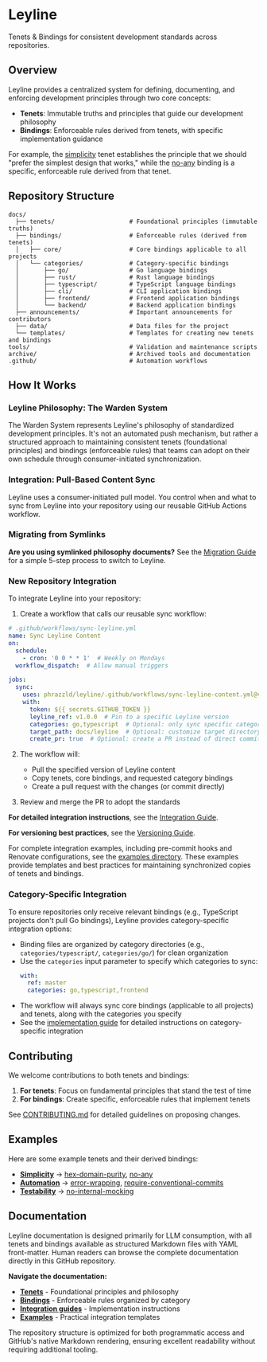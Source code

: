 # Leyline

Tenets & Bindings for consistent development standards across repositories.

## Overview

Leyline provides a centralized system for defining, documenting, and enforcing
development principles through two core concepts:

- **Tenets**: Immutable truths and principles that guide our development philosophy
- **Bindings**: Enforceable rules derived from tenets, with specific implementation
  guidance

For example, the [simplicity](./docs/tenets/simplicity.md) tenet establishes the
principle that we should "prefer the simplest design that works," while the
[no-any](./docs/bindings/categories/typescript/no-any.md) binding is a specific, enforceable rule
derived from that tenet.

## Repository Structure

```
docs/
  ├── tenets/                     # Foundational principles (immutable truths)
  ├── bindings/                   # Enforceable rules (derived from tenets)
  │   ├── core/                   # Core bindings applicable to all projects
  │   └── categories/             # Category-specific bindings
  │       ├── go/                 # Go language bindings
  │       ├── rust/               # Rust language bindings
  │       ├── typescript/         # TypeScript language bindings
  │       ├── cli/                # CLI application bindings
  │       ├── frontend/           # Frontend application bindings
  │       └── backend/            # Backend application bindings
  ├── announcements/              # Important announcements for contributors
  ├── data/                       # Data files for the project
  └── templates/                  # Templates for creating new tenets and bindings
tools/                            # Validation and maintenance scripts
archive/                          # Archived tools and documentation
.github/                          # Automation workflows
```

## How It Works

### Leyline Philosophy: The Warden System

The Warden System represents Leyline's philosophy of standardized development principles.
It's not an automated push mechanism, but rather a structured approach to maintaining
consistent tenets (foundational principles) and bindings (enforceable rules) that teams
can adopt on their own schedule through consumer-initiated synchronization.

### Integration: Pull-Based Content Sync

Leyline uses a consumer-initiated pull model. You control when and what to sync from Leyline
into your repository using our reusable GitHub Actions workflow.

### Migrating from Symlinks

**Are you using symlinked philosophy documents?** See the
[Migration Guide](./docs/migration-guide.md) for a simple 5-step process to switch to
Leyline.

### New Repository Integration

To integrate Leyline into your repository:

1. Create a workflow that calls our reusable sync workflow:

```yaml
# .github/workflows/sync-leyline.yml
name: Sync Leyline Content
on:
  schedule:
    - cron: '0 0 * * 1'  # Weekly on Mondays
  workflow_dispatch:  # Allow manual triggers

jobs:
  sync:
    uses: phrazzld/leyline/.github/workflows/sync-leyline-content.yml@v1
    with:
      token: ${{ secrets.GITHUB_TOKEN }}
      leyline_ref: v1.0.0  # Pin to a specific Leyline version
      categories: go,typescript  # Optional: only sync specific categories
      target_path: docs/leyline  # Optional: customize target directory
      create_pr: true  # Optional: create a PR instead of direct commit
```

2. The workflow will:
   - Pull the specified version of Leyline content
   - Copy tenets, core bindings, and requested category bindings
   - Create a pull request with the changes (or commit directly)

3. Review and merge the PR to adopt the standards

**For detailed integration instructions**, see the [Integration Guide](./docs/integration/pull-model-guide.md).

**For versioning best practices**, see the [Versioning Guide](./docs/integration/versioning-guide.md).

For complete integration examples, including pre-commit hooks and Renovate
configurations, see the [examples directory](./examples/). These examples provide
templates and best practices for maintaining synchronized copies of tenets and bindings.

### Category-Specific Integration

To ensure repositories only receive relevant bindings (e.g., TypeScript projects don't
pull Go bindings), Leyline provides category-specific integration options:

- Binding files are organized by category directories (e.g., `categories/typescript/`, `categories/go/`) for clean organization
- Use the `categories` input parameter to specify which categories to sync:
  ```yaml
  with:
    ref: master
    categories: go,typescript,frontend
  ```
- The workflow will always sync core bindings (applicable to all projects) and tenets, along with the categories you specify
- See the [implementation guide](./docs/implementation-guide.md) for detailed
  instructions on category-specific integration

## Contributing

We welcome contributions to both tenets and bindings:

1. **For tenets**: Focus on fundamental principles that stand the test of time
1. **For bindings**: Create specific, enforceable rules that implement tenets

See [CONTRIBUTING.md](./docs/CONTRIBUTING.md) for detailed guidelines on proposing
changes.

## Examples

Here are some example tenets and their derived bindings:

- **[Simplicity](./docs/tenets/simplicity.md)** →
  [hex-domain-purity](./docs/bindings/core/hex-domain-purity.md),
  [no-any](./docs/bindings/categories/typescript/no-any.md)
- **[Automation](./docs/tenets/automation.md)** →
  [error-wrapping](./docs/bindings/categories/go/error-wrapping.md),
  [require-conventional-commits](./docs/bindings/core/require-conventional-commits.md)
- **[Testability](./docs/tenets/testability.md)** →
  [no-internal-mocking](./docs/bindings/core/no-internal-mocking.md)

## Documentation

Leyline documentation is designed primarily for LLM consumption, with all tenets and bindings
available as structured Markdown files with YAML front-matter. Human readers can browse the
complete documentation directly in this GitHub repository.

**Navigate the documentation:**
- **[Tenets](./docs/tenets/)** - Foundational principles and philosophy
- **[Bindings](./docs/bindings/)** - Enforceable rules organized by category
- **[Integration guides](./docs/integration/)** - Implementation instructions
- **[Examples](./examples/)** - Practical integration templates

The repository structure is optimized for both programmatic access and GitHub's native
Markdown rendering, ensuring excellent readability without requiring additional tooling.
